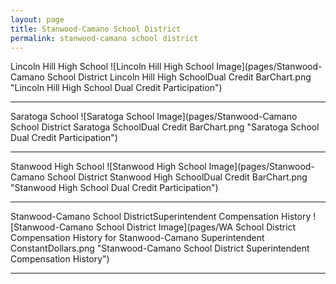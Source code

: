 ```yaml
---
layout: page
title: Stanwood-Camano School District
permalink: stanwood-camano school district
---
```



Lincoln Hill High School
![Lincoln Hill High School Image](pages/Stanwood-Camano School District Lincoln Hill High SchoolDual Credit BarChart.png "Lincoln Hill High School Dual Credit Participation")

___

Saratoga School
![Saratoga School Image](pages/Stanwood-Camano School District Saratoga SchoolDual Credit BarChart.png "Saratoga School Dual Credit Participation")

___

Stanwood High School
![Stanwood High School Image](pages/Stanwood-Camano School District Stanwood High SchoolDual Credit BarChart.png "Stanwood High School Dual Credit Participation")

___

Stanwood-Camano School DistrictSuperintendent Compensation History
![Stanwood-Camano School District Image](pages/WA School District Compensation History for Stanwood-Camano Superintendent ConstantDollars.png "Stanwood-Camano School District Superintendent Compensation History")

___

